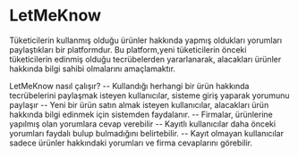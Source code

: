 # LetMeKnow
Tüketicilerin kullanmış olduğu ürünler hakkında yapmış oldukları yorumları paylaştıkları bir platformdur.
Bu platform,yeni tüketicilerin önceki tüketicilerin edinmiş olduğu tecrübelerden yararlanarak, alacakları
ürünler hakkında bilgi sahibi olmalarını amaçlamaktır.

LetMeKnow nasıl çalışır?
-- Kullandığı herhangi bir ürün hakkında tecrübelerini paylaşmak isteyen kullanıcılar, sisteme giriş yaparak 
yorumunu paylaşır
-- Yeni bir ürün satın almak isteyen kullanıcılar, alacakları ürün hakkında bilgi edinmek için sistemden faydalanır.
-- Firmalar, ürünlerine yapılmış olan yorumlara cevap verebilir
-- Kayıtlı kullanıcılar daha önceki yorumları faydalı bulup bulmadığını belirtebilir.
-- Kayıt olmayan kullanıcılar sadece ürünler hakkındaki yorumları ve firma cevaplarını görebilir.

